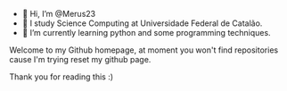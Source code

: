 - 👋 Hi, I’m @Merus23
- 👀 I study Science Computing at Universidade Federal de Catalão.
- 🌱 I’m currently learning python and some programming techniques.

Welcome to my Github homepage, at moment you won't find repositories cause I'm trying reset my github page.

Thank you for reading this :)

